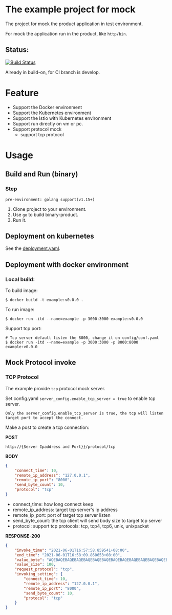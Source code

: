 # The example project for mock



The project for mock the product application in test environment.

For mock the application run in the product, like `http/bin`.

## Status:
[![Build Status](http://drone.daocloud.cn/api/badges/xudong.meng/example/status.svg)](http://drone.daocloud.cn/xudong.meng/example)

Already in build-on, for CI branch is develop.

# Feature

* Support the Docker environment
* Support the Kubernetes environment
* Support the Istio with Kubernetes environment
* Support run directly on vm or pc.
* Support protocol mock
    * support tcp protocol

# Usage

## Build and Run (binary)

### Step
    pre-environment: golang support(v1.15+)
1. Clone project to your environment.
2. Use `go` to build binary-product.
3. Run it.

## Deployment on kubernetes
See the [deployment.yaml](./deployment.yaml).

## Deployment with docker environment
### Local build:
To build image:
```shell
$ docker build -t example:v0.0.0 .
```

To run image:
```shell
$ docker run -itd --name=example -p 3000:3000 example:v0.0.0
```

Support tcp port:
```shell
# Tcp server default listen the 8000, change it on config/conf.yaml
$ docker run -itd --name=example -p 3000:3000 -p 8000:8000 example:v0.0.0
```

## Mock Protocol invoke

### TCP Protocol
The example provide `tcp` protocol mock server.

Set config.yaml `server_config.enable_tcp_server = true` to enable tcp server.

    Only the server_config.enable_tcp_server is true, the tcp will listen target port to accept the connect.

Make a post to create a tcp connection:

**POST** 

`http://{Server Ipaddress and Port}}/protocol/tcp`

**BODY**
```json
{
    "connect_time": 10,
    "remote_ip_address": "127.0.0.1",
    "remote_ip_port": "8000",
    "send_byte_count": 10,
    "protocol": "tcp"
}
```

- connect_time: how long connect keep
- remote_ip_address: target tcp server's ip address
- remote_ip_port: port of target tcp server listen
- send_byte_count: the tcp client will send body size to target tcp server
- protocol: support tcp protocols: tcp, tcp4, tcp6, unix, unixpacket

**RESPONSE-200**
```json
{
    "invoke_time": "2021-06-01T16:57:58.859541+08:00",
    "end_time": "2021-06-01T16:58:09.860653+08:00",
    "value_byte": "AQEBAQEBAQEBAQEBAQEBAQEBAQEBAQEBAQEBAQEBAQEBAQEBAQEBAQEBAQEBAQEBAQEBAQEBAQEBAQEBAQEBAQEBAQEBAQEBAQEBAQEBAQEBAQEBAQEBAQEBAQEBAQEBAQEBAQ==",
    "value_size": 100,
    "request_protocol": "tcp",
    "invoking_setting": {
        "connect_time": 10,
        "remote_ip_address": "127.0.0.1",
        "remote_ip_port": "8000",
        "send_byte_count": 10,
        "protocol": "tcp"
    }
}
```